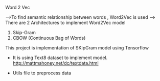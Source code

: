 Word 2 Vec 

-->To find semantic relationship between words , Word2Vec is used
--> There are 2 Architectures to implement Word2Vec model 
1) Skip-Gram
2) CBOW (Continuous Bag of Words)

This project is implementation of SKipGram model using Tensorflow

* It is using Text8 dataset to implement model. 
http://mattmahoney.net/dc/textdata.html

* Utils file to preprocess data 

